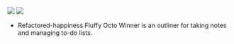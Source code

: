 
<a title="Build" target="_blank" href="https://github.com/orgzly/orgzly-android/actions/workflows/android-build-master.yml">
<img src="https://github.com/orgzly/orgzly-android/actions/workflows/android-build-master.yml/badge.svg"></a>
<a title="Crowdin" target="_blank" href="https://crowdin.com/project/orgzly"><img src="https://d322cqt584bo4o.cloudfront.net/orgzly/localized.svg"></a>


* Refactored-happiness
Fluffy Octo Winner is an outliner for taking notes and managing to-do lists.

